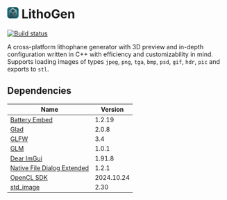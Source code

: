 # <img src="res/icon.png" style="width: 26px; height: 26px;"> LithoGen
[![Build status](https://github.com/yellowatom/lithogen/actions/workflows/buildtest.yml/badge.svg)](https://github.com/yellowatom/lithogen/actions)

A cross-platform lithophane generator with 3D preview and in-depth configuration written in C++ with efficiency and customizability in mind. Supports loading images of types `jpeg`, `png`, `tga`, `bmp`, `psd`, `gif`, `hdr`, `pic` and exports to `stl`.

## Dependencies
| Name                                                                             | Version    |
|----------------------------------------------------------------------------------|------------|
| [Battery Embed](https://github.com/batterycenter/embed)                          | 1.2.19     |
| [Glad](https://github.com/dav1dde/glad)                                          | 2.0.8      |
| [GLFW](https://github.com/glfw/glfw)                                             | 3.4        |
| [GLM](https://github.com/g-truc/glm)                                             | 1.0.1      |
| [Dear ImGui](https://github.com/ocornut/imgui)                                   | 1.91.8     |
| [Native File Dialog Extended](https://github.com/btzy/nativefiledialog-extended) | 1.2.1      |
| [OpenCL SDK](https://github.com/khronosgroup/opencl-sdk)                         | 2024.10.24 |
| [std_image](https://github.com/nothings/stb)                                     | 2.30       |
